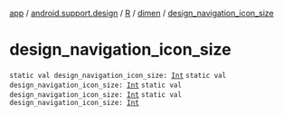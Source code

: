 [app](../../../index.md) / [android.support.design](../../index.md) / [R](../index.md) / [dimen](index.md) / [design_navigation_icon_size](.)

# design_navigation_icon_size

`static val design_navigation_icon_size: `[`Int`](https://kotlinlang.org/api/latest/jvm/stdlib/kotlin/-int/index.html)
`static val design_navigation_icon_size: `[`Int`](https://kotlinlang.org/api/latest/jvm/stdlib/kotlin/-int/index.html)
`static val design_navigation_icon_size: `[`Int`](https://kotlinlang.org/api/latest/jvm/stdlib/kotlin/-int/index.html)
`static val design_navigation_icon_size: `[`Int`](https://kotlinlang.org/api/latest/jvm/stdlib/kotlin/-int/index.html)